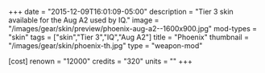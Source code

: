 +++
date = "2015-12-09T16:01:09-05:00"
description = "Tier 3 skin available for the Aug A2 used by IQ."
image = "/images/gear/skin/preview/phoenix-aug-a2--1600x900.jpg"
mod-types = "skin"
tags = ["skin","Tier 3","IQ","Aug A2"]
title = "Phoenix"
thumbnail = "/images/gear/skin/phoenix-th.jpg"
type = "weapon-mod"

[cost]
  renown = "12000"
  credits = "320"
  units = ""
+++
